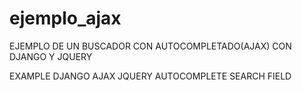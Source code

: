 # ejemplo_ajax

EJEMPLO DE UN BUSCADOR CON AUTOCOMPLETADO(AJAX) CON DJANGO Y JQUERY

EXAMPLE DJANGO AJAX JQUERY AUTOCOMPLETE SEARCH FIELD
